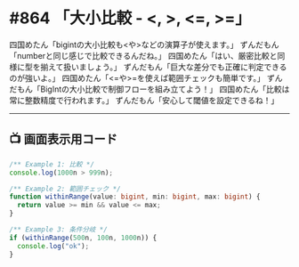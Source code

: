 # #864 「大小比較 - <, >, <=, >=」

四国めたん「bigintの大小比較も<や>などの演算子が使えます。」
ずんだもん「numberと同じ感じで比較できるんだね。」
四国めたん「はい、厳密比較と同様に型を揃えて扱いましょう。」
ずんだもん「巨大な差分でも正確に判定できるのが強いよ。」
四国めたん「<=や>=を使えば範囲チェックも簡単です。」
ずんだもん「BigIntの大小比較で制御フローを組み立てよう！」
四国めたん「比較は常に整数精度で行われます。」
ずんだもん「安心して閾値を設定できるね！」

---

## 📺 画面表示用コード

```typescript
/** Example 1: 比較 */
console.log(1000n > 999n);

/** Example 2: 範囲チェック */
function withinRange(value: bigint, min: bigint, max: bigint) {
  return value >= min && value <= max;
}

/** Example 3: 条件分岐 */
if (withinRange(500n, 100n, 1000n)) {
  console.log("ok");
}
```

